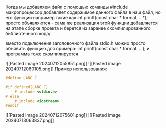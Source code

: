 Когда мы добавляем файл с помощью команды #include макропроцессор добавляет содержимое данного файла в наш файл, но его функции например такие как int printf(const char * format, ...*); просто объявляются - сама же реализация этой функции добавляется на этапе сборке проекта и берется из заранее скомпилированного библиотечного кода/ 

вместо подключения заголовочного файла stdio.h можно просто объявить функцию для примера: int printf(const char * format, ...); и программа тоже скомпилируется 

![[Pasted image 20240712055851.png]]
![[Pasted image 20240712060105.png]]
Пример использования: 
```C
#define LANG_C

#if defined(LANG_C)
	# include <stdio.h>
# else
	# include <iostream>
#endif
```

![[Pasted image 20240712075601.png]]
![[Pasted image 20240713063837.png]]

